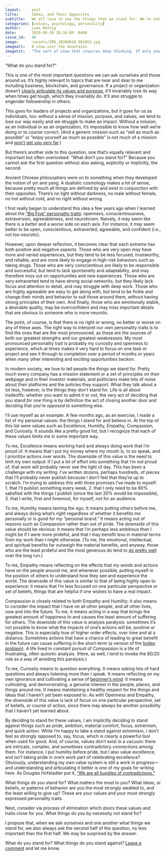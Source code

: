 ```yaml
---
layout:     post
title:      Ideas, and Their Opposites
subtitle:   We all love to say the things that we stand for. We're not nearly as good at saying the things we stand against. But you cannot have one without the other.
categories: [values, psychology, personality]
author:     Lane Rettig
date:       2020-08-29 10:16:00 -0400
issue_id:   48
image:      /assets/IMG_20200818_081053.jpg
imagealt:   A view over the mountains
imagetxt:   "The sort of view that inspires deep thinking. If only you could get a view like this in the city. Can you blame people who wake up to this view every morning for liking things as they are? Maine, August 2020 (Photo by the author)"
---
```

“What do you stand for?”

This is one of the most important questions we can ask ourselves and those around us. It’s highly relevant to topics that are near and dear to me including business, blockchain, and governance. If a project or organization doesn’t [clearly articulate its values and purpose](https://www.etherean.org/blockchain/community/governance/2019/11/18/key-ingredients-better-blockchain-part-iv-constitution.html), it’ll invariably lose its way when times get tough, which they invariably do. It’ll also struggle to engender followership in others.

This goes for leaders of projects and organizations, but it goes for us as individuals, too: without a sense of mission, purpose, and values, we tend to lose our way easily and we struggle to make an impact. Without a mission, as an individual or as an organization, it’s impossible to know how well we’re doing or to course correct. (And a generic mission such as “sell as much as possible” or “enjoy yourself as much as possible” is not much of a mission and [won’t get you very far](https://www.etherean.org/blockchain/culture/values/2020/08/09/crypto-has-a-purpose-problem.html).)

But there’s another side to this question, one that’s equally relevant and important but often overlooked: “What _don’t_ you stand for?” Because you cannot ask the first question without also asking, explicitly or implicitly, the second.

Ancient Chinese philosophers were on to something when they developed the notion of yin and yang. A dualistic cosmology makes a lot of sense, because pretty much all things are defined by and exist in conjunction with their opposites. There’s no light without darkness, no male without female, no hot without cold, and no right without wrong.

I first really began to understand this idea a few years ago when I learned about the [“Big Five” personality traits](https://en.wikipedia.org/wiki/Big_Five_personality_traits): openness, conscientiousness, extraversion, agreeableness, and neuroticism. Naively, it may seem like there is a _better_ and a _worse_ side on each axis. For instance, it may seem better to be open, conscientious, extraverted, agreeable, and confident (i.e., not too neurotic).

However, upon deeper reflection, it becomes clear that each extreme has both positive and negative aspects. Those who are very open may have more and varied experiences, but they tend to be less focused, trustworthy, and reliable, and are more likely to engage in high-risk behaviors such as taking drugs. Those who are very conscientious are likely to be responsible and successful, but tend to lack spontaneity and adaptability, and may therefore miss out on opportunities and new experiences. Those who are very extraverted tend to have strong social networks, but they likely lack focus and attention to detail, and may struggle with deep work. Those who are highly agreeable are easy to get along with, but tend to be fickle and change their minds and behavior to suit those around them, without having strong principles of their own. And finally, those who are emotionally stable, a desirable quality, may be overconfident and may miss important details that are obvious to someone who is more neurotic.

The point, of course, is that there is no right or wrong, no better or worse on any of these axes. The right way to interpret our own personality traits is to find the ones that are the most pronounced, as these are the sources of both our greatest strengths and our greatest weaknesses. My most pronounced personality trait is probably my curiosity and openness to experience, which at times makes it very hard to focus on one task or project and see it through to completion over a period of months or years when many other interesting and exciting opportunities beckon.

In modern society, we love to tell people the things we stand for. Pretty much every company has a mission statement or a set of principles on their webpage and in their investor materials, and politicians make lots of noise about their platforms and the policies they support. What they talk about a lot less, however, is the things they _don’t_ stand for. Life is all about tradeoffs: whether you want to admit it or not, the very act of deciding that you stand _for_ one thing is by definition the act of closing another door and deciding that you’re _opposed to_ something else.

I’ll use myself as an example. A few months ago, as an exercise, I made a list of my personal values: the things I stand for and believe in. At the top of this list were values such as Excellence, Humility, Empathy, Compassion, and Curiosity. It sounds like a pretty good list, but I recognize that each of these values limits me in some important way.

To me, Excellence means working hard and always doing work that I’m proud of. It means that I put my money where my mouth is, to so speak, and I prioritize actions over words. The downside of this value is the need to limit my own output: if I put a lot of effort into something that I’m _not_ proud of, that work will probably never see the light of day. This has been a challenge with my writing. I’ve written dozens, perhaps hundreds, of pieces that I’ll probably never publish because I don’t feel that they’re up to scratch. I’m trying to address this with three promises I’ve made to myself: 1. that I’ll publish something every week, 2. that I only need to be 80% satisfied with the things I publish (since the last 20% would be impossible), 3. that I write, first and foremost, for myself, not for an audience.

To me, Humility means taming the ego. It means putting others before me, and always doing what’s right regardless of whether it benefits me personally or is good for my “personal brand.” It means acting out of reasons such as Compassion rather than out of pride. The downside of this value should be obvious: it means that I’m perhaps less ambitious than I might be if I were more prideful, and that I may benefit less in material terms from my work than I might otherwise. (To me, the emotional, intellectual, and spiritual benefits far outweigh the material benefits, and anyway, those who are the least prideful and the most generous do tend to [do pretty well](https://www.adamgrant.net/give-and-take) over the long run.)

To me, Empathy means reflecting on the effects that my words and actions have on the people around me, and whenever possible, putting myself in the position of others to understand how they see and experience the world. The downside of this value is similar to that of being highly open to experience: it means that I’m less focused on one particular perspective or set of beliefs, things that are helpful if one wishes to have a real impact.

Compassion is closely related to both Empathy and Humility: it also means to consider the impact that I have on all other people, and all other lives, now and into the future. To me, it means acting in a way that brings the greatest amount of happiness to and causes the least amount of suffering for others. The downside of this value is analysis paralysis: sometimes it’s not possible to know what the impacts of one’s actions will be, positive or negative. This is especially true of higher order effects, over time and at a distance. Sometimes actions that have a chance of leading to great benefit in the future can cause suffering in the short-term (a version of the [trolley problem](https://en.wikipedia.org/wiki/Trolley_problem)). A life lived in constant pursuit of Compassion is a life of frustrating, often quixotic analysis. (Here, as well, I tend to invoke the 80/20 rule as a way of avoiding this paralysis.)

To me, Curiosity means to question everything. It means asking lots of hard questions and always listening more than I speak. It means reflecting on my own ignorance and cultivating a sense of [beginner’s mind](https://en.wikipedia.org/wiki/Shoshin). It means cultivating, and demonstrating, a genuine interest in the people, places, and things around me. It means maintaining a healthy respect for the things and ideas that I haven’t yet been exposed to. As with Openness and Empathy, the downside of this value is lack of focus on one particular perspective, set of beliefs, or course of action, since there may always be another possibility that I haven’t yet learned about.

By deciding to stand for these values, I am implicitly deciding to stand against things such as pride, ambition, material comfort, focus, extremism, and quick action. While I’m happy to take a stand against extremism, I don’t feel so strongly opposed to, say, focus, which is clearly a powerful tool when used for good. And, of course, values don’t exist in a vacuum: there are intricate, complex, and sometimes contradictory connections among them. For instance, I put humility before pride, but I also value excellence, and isn’t taking pride in one’s work part of celebrating excellence? Obviously, understanding my own value system is still a work in progress—and understanding and articulating it better is one of my goals for writing here. As Douglas Hofstadter put it, [“We are all bundles of contradictions.”](/about/)

What things do you stand for? What matters the most to you? What ideas, or beliefs, or patterns of behavior are you the most strongly wedded to, and the least willing to give up? These are your values and your most strongly expressed personality traits.

Next, consider via process of elimination which doors these values and traits close for you. What things do you by necessity _not_ stand for?

I propose that, when we ask ourselves and one another what things we stand for, we also always ask the second half of the question, no less important than the first half. We may be surprised by the answer.

What do you stand for? What things do you stand against? [Leave a comment](https://github.com/applescotch/applescotch.github.io/issues/48) and let me know.
